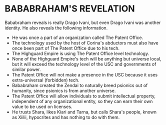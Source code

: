 # BABABRAHAM'S REVELATION

Bababraham reveals is really Drago Ivani, but even Drago Ivani was another identity. He also reveals the following information.

* He was once a part of an organization called The Patent Office.
* The technology used by the host of Corina's abductors must also have once been part of The Patent Office due to his tech.
* The Highguard Empire is using The Patent Office level technology.
* None of the Highguard Empire's tech will be anything but universe local, but it will exceed the technology level of the USC and governments of similar power.
* The Patent Office will not make a presence in the USC because it uses extra-universal (forbidden) tech.
* Bababraham created the Zendai to naturally breed psionics out of humanity, since psionics is from another universe.
* The Patent Office will allow individuals to submit intellectual property, independent of any organizational entity, so they can earn their own value to be used on licenses.
* He trusts Shara, likes Kiari and Tarna, but calls Shara's people, known as Xiilii, hypocrites and has nothing to do with them.
